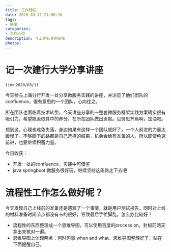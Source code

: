 ```yaml
---
title: 工作随记
date: 2020-03-11 21:00:16
tags:
- 随笔
categories:
- 工作心得
description: 与工作有关的杂笔
photos:
---
```


# 记一次建行大学分享讲座

`time`:`2020/03/11`

今天参与上海分行开发一处分享微服务实践的讲座，并浏览了他们团队的confluence，很有意思的一个团队，心向往之。

所在团队也面临着技术转型，今天讲座分享的一整套微服务框架实践方案确实很有吸引力，希望能汲取其中的养分，在所在团队做出贡献。见贤思齐焉啊，加油吧。

想到这，心理也难免失落，身边如果有这样一个团队就好了，一个人前进的力量太缓慢了。不够脚下的路都是自己选择的结果，机会会给有准备的人，所以即使龟速前进，也要继续积蓄力量。

今日收获：

- 开发一处的confluence，实践中可借鉴
- java springboot 微服务很好玩，继续坚持这条路走下去吧

# 流程性工作怎么做好呢？

今天发现自己上线前的准备还是遗漏了一个事情，就是用户测试报告，同时对上线的材料准备时间节点都没有卡的很好，导致最后手忙脚乱，怎么办比较好？

* 流程性的东西整理成一个思维导图，可以使用百度的process on，封板前两天拿出来核对一遍。
* 思维导图上体现两点：何时何事 when and what。思维导图整理好了，贴在下面提醒自己。